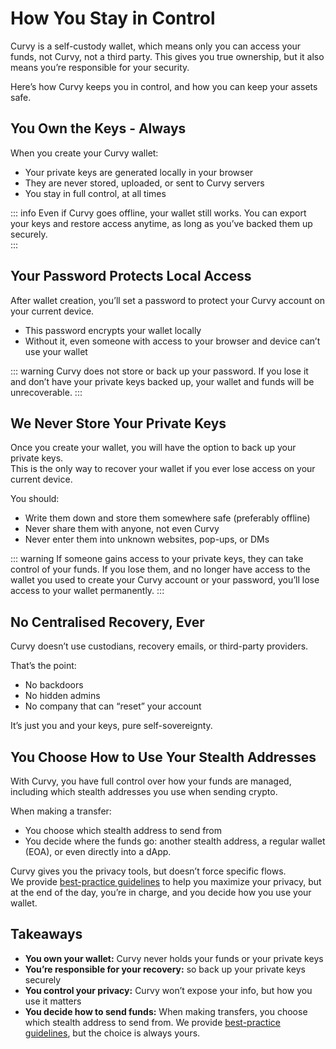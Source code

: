# How You Stay in Control

Curvy is a self-custody wallet, which means only you can access your funds, not Curvy, not a third party. This gives you true ownership, but it also means you’re responsible for your security.

Here’s how Curvy keeps you in control, and how you can keep your assets safe.

## You Own the Keys - Always

When you create your Curvy wallet:

- Your private keys are generated locally in your browser  
- They are never stored, uploaded, or sent to Curvy servers  
- You stay in full control, at all times

::: info
Even if Curvy goes offline, your wallet still works. You can export your keys and restore access anytime, as long as you’ve backed them up securely.  
:::

## Your Password Protects Local Access

After wallet creation, you’ll set a password to protect your Curvy account on your current device.

- This password encrypts your wallet locally  
- Without it, even someone with access to your browser and device can’t use your wallet  

::: warning 
Curvy does not store or back up your password.
If you lose it and don’t have your private keys backed up, your wallet and funds will be unrecoverable.
:::

## We Never Store Your Private Keys

Once you create your wallet, you will have the option to back up your private keys.  
This is the only way to recover your wallet if you ever lose access on your current device.

You should:

- Write them down and store them somewhere safe (preferably offline)  
- Never share them with anyone, not even Curvy  
- Never enter them into unknown websites, pop-ups, or DMs

::: warning
If someone gains access to your private keys, they can take control of your funds.
If you lose them, and no longer have access to the wallet you used to create your Curvy account or your password, you’ll lose access to your wallet permanently.
:::

## No Centralised Recovery, Ever

Curvy doesn’t use custodians, recovery emails, or third-party providers.

That’s the point:

- No backdoors  
- No hidden admins  
- No company that can “reset” your account

It’s just you and your keys, pure self-sovereignty.

## You Choose How to Use Your Stealth Addresses

With Curvy, you have full control over how your funds are managed, including which stealth addresses you use when sending crypto.

When making a transfer:

- You choose which stealth address to send from  
- You decide where the funds go: another stealth address, a regular wallet (EOA), or even directly into a dApp.

Curvy gives you the privacy tools, but doesn’t force specific flows.  
We provide [best-practice guidelines](./best-practices-for-maximum-pivacy.html) to help you maximize your privacy, but at the end of the day, you’re in charge, and you decide how you use your wallet.

## Takeaways

- **You own your wallet:** Curvy never holds your funds or your private keys  
- **You’re responsible for your recovery:** so back up your private keys securely  
- **You control your privacy:** Curvy won’t expose your info, but how you use it matters  
- **You decide how to send funds:** When making transfers, you choose which stealth address to send from. We provide [best-practice guidelines](./best-practices-for-maximum-pivacy.html), but the choice is always yours.
